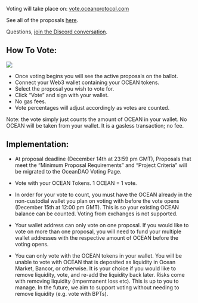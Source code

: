 Voting will take place on: [vote.oceanprotocol.com](vote.oceanprotocol.com)

See all of the proposals [here](https://port.oceanprotocol.com/c/oceandao/56).

Questions, [join the Discord conversation](https://discord.com/channels/612953348487905282/776848812534398986).

## How To Vote:

![](https://miro.medium.com/max/1050/0*xy_BvLdqNnvVvdYv)

- Once voting begins you will see the active proposals on the ballot.
- Connect your Web3 wallet containing your OCEAN tokens.
- Select the proposal you wish to vote for.
- Click “Vote” and sign with your wallet.
- No gas fees.
- Vote percentages will adjust accordingly as votes are counted.

Note: the vote simply just counts the amount of OCEAN in your wallet. No OCEAN will be taken from your wallet. It is a gasless transaction; no fee.

## Implementation:

- At proposal deadline (December 14th at 23:59 pm GMT), Proposals that meet the “Minimum Proposal Requirements” and “Project Criteria” will be migrated to the OceanDAO Voting Page.

- Vote with your OCEAN Tokens. 1 OCEAN = 1 vote.

- In order for your vote to count, you must have the OCEAN already in the non-custodial wallet you plan on voting with before the vote opens (December 15th at 12:00 pm GMT). This is so your existing OCEAN balance can be counted. Voting from exchanges is not supported.

- Your wallet address can only vote on one proposal. If you would like to vote on more than one proposal, you will need to fund your multiple wallet addresses with the respective amount of OCEAN before the voting opens.

- You can only vote with the OCEAN tokens in your wallet. You will be unable to vote with OCEAN that is deposited as liquidity in Ocean Market, Bancor, or otherwise. It is your choice if you would like to remove liquidity, vote, and re-add the liquidity back later. Risks come with removing liquidity (impermanent loss etc). This is up to you to manage. In the future, we aim to support voting without needing to remove liquidity (e.g. vote with BPTs).
